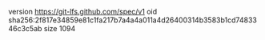 version https://git-lfs.github.com/spec/v1
oid sha256:2f817e34859e81c1fa217b7a4a4a011a4d26400314b3583b1cd7483346c3c5ab
size 1094
